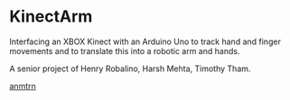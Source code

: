 KinectArm
=========

Interfacing an XBOX Kinect with an Arduino Uno to track hand and finger movements and to translate this into a robotic arm and hands.

A senior project of Henry Robalino, Harsh Mehta, Timothy Tham.

<a href="http://web.njit.edu/~hr28" target="_blank">anmtrn</a>
